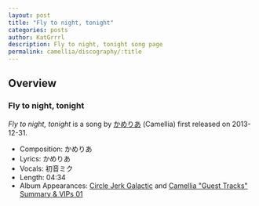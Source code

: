 ```yaml
---
layout: post
title: "Fly to night, tonight"
categories: posts
author: KatGrrrl
description: Fly to night, tonight song page
permalink: camellia/discography/:title
---
```


## Overview

### Fly to night, tonight

*Fly to night, tonight* is a song by [かめりあ](/camellia) (Camellia) first released on 2013-12-31.

* Composition: かめりあ
* Lyrics: かめりあ
* Vocals: 初音ミク
* Length: 04:34
* Album Appearances: [Circle Jerk Galactic](https://www.nicovideo.jp/watch/sm22516063) and [Camellia "Guest Tracks" Summary & VIPs 01](<{% link postsInclude/_posts/camellia/albums/Camellia-Guest-Tracks-Summary-VIPs-01/2023-12-20-Camellia-Guest-Tracks-Summary-VIPs-01.md %}>)
